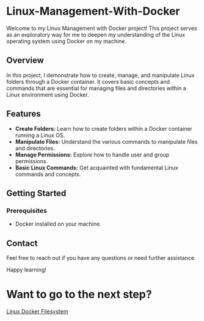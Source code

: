 # Linux-Management-With-Docker

Welcome to my Linux Management with Docker project! This project serves as an exploratory way for me to deepen my understanding of the Linux operating system using Docker on my machine.

## Overview

In this project, I demonstrate how to create, manage, and manipulate Linux folders through a Docker container. It covers basic concepts and commands that are essential for managing files and directories within a Linux environment using Docker.

## Features

- **Create Folders:** Learn how to create folders within a Docker container running a Linux OS.
- **Manipulate Files:** Understand the various commands to manipulate files and directories.
- **Manage Permissions:** Explore how to handle user and group permissions.
- **Basic Linux Commands:** Get acquainted with fundamental Linux commands and concepts.

## Getting Started

### Prerequisites

- Docker installed on your machine.

## Contact

Feel free to reach out if you have any questions or need further assistance.

Happy learning!

# Want to go to the next step?
[Linux Docker Filesystem](https://github.com/Caio-Felice-Cunha/linux-docker-filesystem/tree/main)
